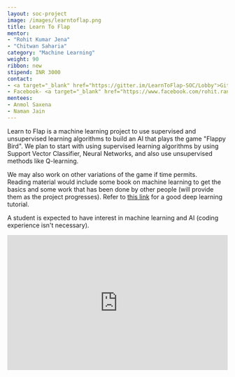 ```yaml
---
layout: soc-project
image: /images/learntoflap.png
title: Learn To Flap
mentor: 
- "Rohit Kumar Jena"
- "Chitwan Saharia"
category: "Machine Learning"
weight: 90
ribbon: new
stipend: INR 3000
contact:
- <a target="_blank" href="https://gitter.im/LearnToFlap-SOC/Lobby">Gitter</a>
- Facebook- <a target="_blank" href="https://www.facebook.com/rohit.rango">Rohit Jena</a>, <a target="_blank" href="https://www.facebook.com/chitwaniit">Chitwan Saharia</a>
mentees:
- Anmol Saxena
- Naman Jain
---
```


Learn to Flap is a machine learning project to use supervised and unsupervised learning algorithms to build an AI that plays the game "Flappy Bird". We plan to start with using supervised learning algorithms by using Support Vector Classifier, Neural Networks, and also use unsupervised methods like Q-learning.

<!--break-->

We may also work on other variations of the game if time permits.  
Reading material would include some book on machine learning to get the basics and some work that has been done by other people (will provide them as the project progresses). Refer to [this link](http://deeplearning.stanford.edu/tutorial/) for a good deep learning tutorial.

A student is expected to have interest in machine learning and AI (coding experience isn't necessary).
<style>
.videowrapper {
    float: none;
    clear: both;
    width: 100%;
    position: relative;
    padding-bottom: 56.25%;
    padding-top: 25px;
    height: 0;
}
.videowrapper iframe {
    position: absolute;
    top: 0;
    left: 0;
    width: 100%;
    height: 100%;
}
</style>

<div class = "videowrapper">
	<iframe width="1024" height="500" src="https://www.youtube.com/embed/unFUqHdWHaQ" frameborder="0" allowfullscreen></iframe>
</div>